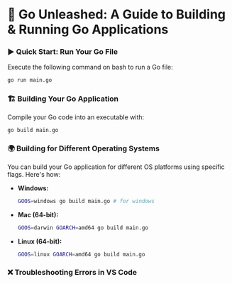 # 🚀 Go Unleashed: A Guide to Building & Running Go Applications

### ▶️ Quick Start: Run Your Go File

Execute the following command on bash to run a Go file:

```bash
go run main.go
```

### 🏗️ Building Your Go Application

Compile your Go code into an executable with:

```bash
go build main.go
```

### 🌍 Building for Different Operating Systems

You can build your Go application for different OS platforms using specific flags. Here's how:

- **Windows:**

  ```bash
  GOOS=windows go build main.go # for windows
  ```

- **Mac (64-bit):**

  ```bash
  GOOS=darwin GOARCH=amd64 go build main.go
  ```

- **Linux (64-bit):**

  ```bash
  GOOS=linux GOARCH=amd64 go build main.go
  ```

### ❌ Troubleshooting Errors in VS Code

